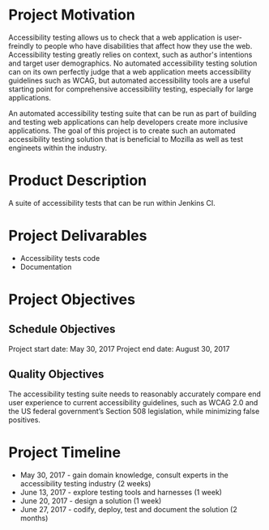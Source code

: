 # Project Motivation
Accessibility testing allows us to check that a web application is user-freindly to people who have disabilities that affect how they use the web. Accessibility testing greatly relies on context, such as author's intentions and target user demographics. No automated accessibility testing solution can on its own perfectly judge that a web application meets accessibility guidelines such as WCAG, but automated accessibility tools are a useful starting point for comprehensive accessibility testing, especially for large applications.

An automated accessibility testing suite that can be run as part of building and testing web applications can help developers create more inclusive applications. The goal of this project is to create such an automated accessibility testing solution that is beneficial to Mozilla as well as test engineets within the industry.

# Product Description
A suite of accessibility tests that can be run within Jenkins CI.

# Project Delivarables
  * Accessibility tests code
  * Documentation

# Project Objectives
## Schedule Objectives
Project start date: May 30, 2017 
Project end date: August 30, 2017

## Quality Objectives
The accessibility testing suite needs to reasonably accurately compare end user experience to current accessibility guidelines, such as WCAG 2.0 and the US federal government’s Section 508 legislation, while minimizing false positives.

# Project Timeline
  * May 30, 2017 - gain domain knowledge, consult experts in the accessibility testing industry (2 weeks)
  * June 13, 2017 - explore testing tools and harnesses (1 week)
  * June 20, 2017 - design a solution (1 week)
  * June 27, 2017 - codify, deploy, test and document the solution (2 months)
